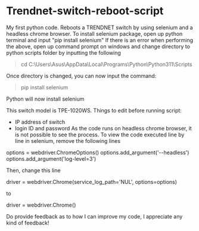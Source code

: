 # Trendnet-switch-reboot-script
My first python code. Reboots a TRENDNET switch by using selenium and a headless chrome browser.
To install selenium package, open up python terminal and input "pip install selenium"
If there is an error when performing the above, open up command prompt on windows and change directory to python scripts folder by inputting the following
> cd C:\Users\Asus\AppData\Local\Programs\Python\Python311\Scripts

Once directory is changed, you can now input the command:
> pip install selenium

Python will now install selenium

This switch model is TPE-1020WS.
Things to edit before running script:
- IP address of switch
- login ID and password
As the code runs on headless chrome browser, it is not possible to see the process.
To view the code executed line by line in selenium, remove the following lines

options = webdriver.ChromeOptions()
options.add_argument('--headless')
options.add_argument('log-level=3')

Then, change this line

driver = webdriver.Chrome(service_log_path='NUL', options=options)

to

driver = webdriver.Chrome()

Do provide feedback as to how I can improve my code, I appreciate any kind of feedback!
